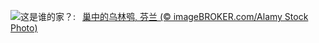 ![](https://www.bing.com/th?id=OHR.LaplandOwl_ZH-CN6070251232_UHD.jpg&w=1000)这是谁的家？:&nbsp;&ensp;[巢中的乌林鸮, 芬兰 (© imageBROKER.com/Alamy Stock Photo)](https://www.bing.com/th?id=OHR.LaplandOwl_ZH-CN6070251232_UHD.jpg)
<br><br/>
